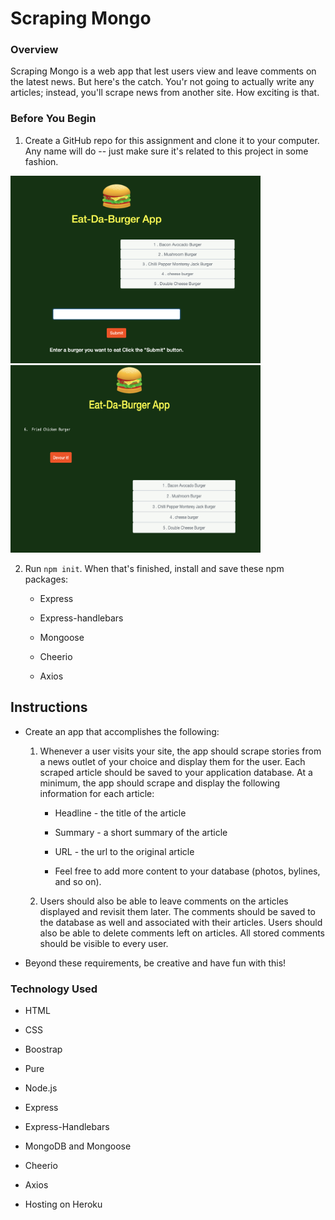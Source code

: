 # Scraping Mongo

### Overview

Scraping Mongo is a web app that lest users view and leave comments on the latest news. But here's the catch. You'r not going to actually write any articles; instead, you'll scrape news from another site. How exciting is that. 


### Before You Begin

1. Create a GitHub repo for this assignment and clone it to your computer. Any name will do -- just make sure it's related to this project in some fashion.

 <img width="400" height="300" src="https://github.com/JohannaCasimirMahoney/Burger-Time/blob/master/Screen%20Shot%202.png">

  <img width="400" height="300" src="https://github.com/JohannaCasimirMahoney/Burger-Time/blob/master/Screen%20Shot%203.png">

2. Run `npm init`. When that's finished, install and save these npm packages:

   * Express

   * Express-handlebars

   * Mongoose

   * Cheerio

   * Axios

## Instructions

* Create an app that accomplishes the following:

  1. Whenever a user visits your site, the app should scrape stories from a news outlet of your choice and display them for the user. Each scraped article should be saved to your application database. At a minimum, the app should scrape and display the following information for each article:

     * Headline - the title of the article

     * Summary - a short summary of the article

     * URL - the url to the original article

     * Feel free to add more content to your database (photos, bylines, and so on).

  2. Users should also be able to leave comments on the articles displayed and revisit them later. The comments should be saved to the database as well and associated with their articles. Users should also be able to delete comments left on articles. All stored comments should be visible to every user.

* Beyond these requirements, be creative and have fun with this!


### Technology Used

* HTML 

* CSS 

* Boostrap 

* Pure

* Node.js

* Express

* Express-Handlebars

* MongoDB and Mongoose

* Cheerio

* Axios

* Hosting on Heroku
